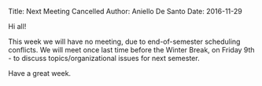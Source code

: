 Title: Next Meeting Cancelled
Author: Aniello De Santo
Date: 2016-11-29

Hi all!

This week we will have no meeting, due to end-of-semester scheduling conflicts.
We will meet once last time before the Winter Break, on Friday 9th - to discuss topics/organizational issues for next semester.


Have a great week.